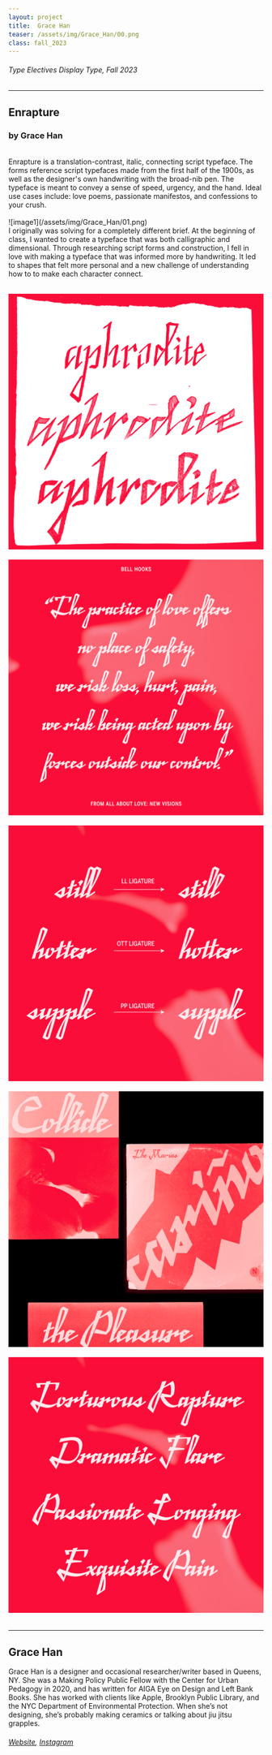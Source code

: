 ```yaml
---
layout: project
title:  Grace Han
teaser: /assets/img/Grace_Han/00.png
class: fall_2023
---
```

###### Type Electives Display Type, Fall 2023 ######
---
## Enrapture ##
### by Grace Han ###

<br>
Enrapture is a translation-contrast, italic, connecting script typeface. The forms reference script typefaces made from the first half of the 1900s, as well as the designer's own handwriting with the broad-nib pen. The typeface is meant to convey a sense of speed, urgency, and the hand. Ideal use cases include: love poems, passionate manifestos, and confessions to your crush.
<br><br>
![image1](/assets/img/Grace_Han/01.png)
<br>
I originally was solving for a completely different brief. At the beginning of class, I wanted to create a typeface that was both calligraphic and dimensional. Through researching script forms and construction, I fell in love with making a typeface that was informed more by handwriting. It led to shapes that felt more personal and a new challenge of understanding how to to make each character connect.
<br><br>

![image2](/assets/img/Grace_Han/02.png)
<br><br>
![image3](/assets/img/Grace_Han/03.png)
<br><br>
![image3](/assets/img/Grace_Han/04.png)
<br><br>
![image3](/assets/img/Grace_Han/05.png)
<br><br>
![image3](/assets/img/Grace_Han/06.png)
<br><br>

---
## Grace Han ##
Grace Han is a designer and occasional researcher/writer based in Queens, NY. She was a Making Policy Public Fellow with the Center for Urban Pedagogy in 2020, and has written for AIGA Eye on Design and Left Bank Books. She has worked with clients like Apple, Brooklyn Public Library, and the NYC Department of Environmental Protection. When she’s not designing, she’s probably making ceramics or talking about jiu jitsu grapples.
<br>
###### [Website](https://ohlookitsgrace.com/), [Instagram](https://www.instagram.com/ohlookitsgracehan/) ######

